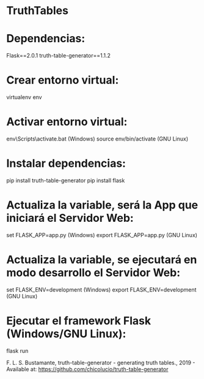 # TruthTables

# Dependencias: 
Flask==2.0.1
truth-table-generator==1.1.2

# Crear entorno virtual:
virtualenv env

# Activar entorno virtual:
env\Scripts\activate.bat  (Windows)
source env/bin/activate  (GNU Linux)

# Instalar dependencias:
pip install truth-table-generator
pip install flask

# Actualiza la variable, será la App que iniciará el Servidor Web:
set FLASK_APP=app.py (Windows)
export FLASK_APP=app.py (GNU Linux)

# Actualiza la variable, se ejecutará en modo desarrollo el Servidor Web:
set FLASK_ENV=development    (Windows)
export FLASK_ENV=development (GNU Linux)

# Ejecutar el framework Flask (Windows/GNU Linux):
flask run

F. L. S. Bustamante, truth-table-generator - generating truth tables., 2019 - Available at: https://github.com/chicolucio/truth-table-generator
